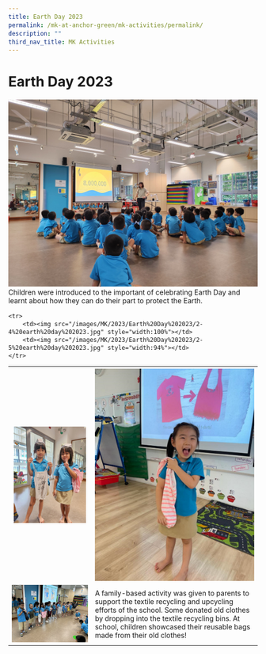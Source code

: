```yaml
---
title: Earth Day 2023
permalink: /mk-at-anchor-green/mk-activities/permalink/
description: ""
third_nav_title: MK Activities
---
```

# Earth Day 2023

![](/images/MK/2023/Earth%20Day%202023/1-1%20earth%20day%202023.jpg)
Children were introduced to the important of celebrating Earth Day and learnt about how they can do their part to protect the Earth.

<table class="center"><tbody>
	<tr>
	   <th><img src="/images/MK/2023/Earth%20Day%202023/2-1%20earth%20day%202023.jpg" style="width:95%"></th>
	   <th><img src="/images/MK/2023/Earth%20Day%202023/2-2%20earth%20day%202023.jpg" style="width:100%"></th>
	</tr>
	<tr valign="middle">
		<td><img src="/images/MK/2023/Earth%20Day%202023/2-3%20earth%20day%202023.jpg" style="width:100%"></td>
		<td>A family-based activity was given to parents to support the textile recycling and upcycling efforts of the school. Some donated old clothes by dropping into the textile recycling bins. At school, children showcased their reusable bags made from their old clothes!</td></tr>
		
	<tr>
		<td><img src="/images/MK/2023/Earth%20Day%202023/2-4%20earth%20day%202023.jpg" style="width:100%"></td>
		<td><img src="/images/MK/2023/Earth%20Day%202023/2-5%20earth%20day%202023.jpg" style="width:94%"></td>
	</tr>  
</tbody></table>